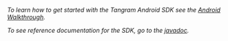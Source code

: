 *To learn how to get started with the Tangram Android SDK see the [Android Walkthrough](https://tangrams.readthedocs.io/en/master/Tutorials/android-walkthrough/).*

*To see reference documentation for the SDK, go to the [javadoc](android-sdk/0.11.0/index.html).*
